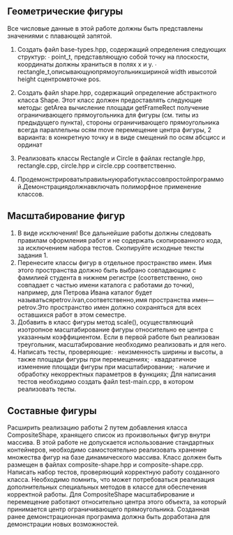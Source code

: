 ## Геометрические фигуры
Все числовые данные в этой работе должны быть представлены значениями с плавающей запятой. 
1. Создать файл base-types.hpp, содержащий определения следующих структур: 
∙ point_t, представляющую собой точку на плоскости, координаты должны храниться в полях x и y. 
∙ rectangle_t,описывающуюпрямоугольникшириной width ивысотой height сцентромвточке pos. 

2. Создать файл shape.hpp, содержащий определение абстрактного класса Shape. Этот класс должен предоставлять следующие методы: 
getArea вычисление площади
getFrameRect получение ограничивающего прямоугольника для фигуры (см. типы из предыдущего пункта), стороны ограничивающего прямоугольника всегда параллельны осям 
move перемещение центра фигуры, 2 варианта: в конкретную точку и в виде смещений по осям абсцисс и ординат 
3. Реализовать классы Rectangle и Circle в файлах rectangle.hpp, rectangle.cpp, circle.hpp и circle.cpp соответственно. 
4. Продемонстрироватьправильнуюработуклассовпростойпрограммой.Демонстрациядолжнавключать полиморфное применение классов.

## Масштабирование фигур
1. В виде исключения! Все дальнейшие работы должны следовать правилам оформления работ и не содержать скопированного кода, за исключением набора тестов. Скопируйте исходные тексты задания 1.
2. Перенесите классы фигур в отдельное пространство имен. Имя этого пространства должно быть выбрано совпадающим с фамилией студента в нижнем регистре (соответственно, оно совпадает с частью имени каталога с работами до точки), например, для Петрова Ивана каталог будет называтьсяpetrov.ivan,соответственно,имя пространства имен— petrov.Это пространство имен должно сохраняться для всех оставшихся работ в этом семестре. 
3. Добавить в класс фигуры метод scale(), осуществляющий изотропное масштабирование фигуры относительно ее центра с указанным коэффициентом. Если в первой работе был реализован треугольник, масштабирование необходимо реализовать и для него.
4. Написать тесты, проверяющие: 
∙ неизменность ширины и высоты, а также площади фигуры при перемещениях; 
∙ квадратичное изменение площади фигуры при масштабировании; 
∙ наличие и обработку некорректных параметров в функциях; 
Для написания тестов необходимо создать файл test-main.cpp, в котором реализовать тесты. 

## Составные фигуры
Расширить реализацию работы 2 путем добавления класса CompositeShape, хранящего список из произвольных фигур внутри массива. В этой работе не допускается использование стандартных контейнеров, необходимо самостоятельно реализовать хранение множества фигур на базе динамического массива. Класс должен быть размещен в файлах composite-shape.hpp и composite-shape.cpp. 
Написать набор тестов, проверяющий корректную работу созданного класса. Необходимо помнить, что может потребоваться реализация дополнительных специальных методов в классе для обеспечения корректной работы. 
Для CompositeShape масштабирование и перемещение работают относительно центра этого объекта, за который принимается центр ограничивающего прямоугольника. 
Созданная ранее демонстрационная программа должна быть доработана для демонстрации новых возможностей.
